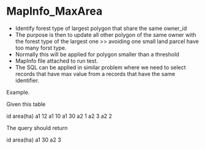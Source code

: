 # MapInfo_MaxArea

- Identify forest type of largest polygon that share the same owner_id
- The purpose is then to update all other polygon of the same owner with the forest type of the largest one >> avoiding one small land parcel have too many forst type.
- Normally this will be applied for polygon smaller than a threshold
- MapInfo file attached to run test.
- The SQL can be applied in similar problem where we need to select records that have max value from a records that have the same identifier.

Example.

Given this table

  id      area(ha)
  a1      12
  a1      10
  a1      30 
  a2      1
  a2      3
  a2      2

The query should return

  id      area(ha)
  a1      30
  a2      3
